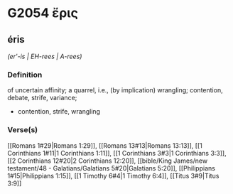 # G2054 ἔρις

## éris

_(er'-is | EH-rees | A-rees)_

### Definition

of uncertain affinity; a quarrel, i.e., (by implication) wrangling; contention, debate, strife, variance; 

- contention, strife, wrangling

### Verse(s)

[[Romans 1#29|Romans 1:29]], [[Romans 13#13|Romans 13:13]], [[1 Corinthians 1#11|1 Corinthians 1:11]], [[1 Corinthians 3#3|1 Corinthians 3:3]], [[2 Corinthians 12#20|2 Corinthians 12:20]], [[bible/King James/new testament/48 - Galatians/Galatians 5#20|Galatians 5:20]], [[Philippians 1#15|Philippians 1:15]], [[1 Timothy 6#4|1 Timothy 6:4]], [[Titus 3#9|Titus 3:9]]